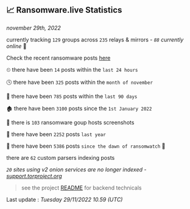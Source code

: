 
## 📈 Ransomware.live Statistics
_november 29th, 2022_

currently tracking `129` groups across `235` relays & mirrors - _`88` currently online_ 📡

Check the recent ransomware posts [here](https://www.ransomware.live/#/recentposts)


⏲ there have been `14` posts within the `last 24 hours`

🕓 there have been `325` posts within the `month of november`

📅 there have been `785` posts within the `last 90 days`

🏚 there have been `3100` posts since the `1st January 2022`

📸 there is `103` ransomware goup hosts screenshots

🚀 there have been `2252` posts `last year`

🦕 there have been `5386` posts `since the dawn of ransomwatch` 🐣

there are `62` custom parsers indexing posts

_`20` sites using v2 onion services are no longer indexed - [support.torproject.org](https://support.torproject.org/onionservices/v2-deprecation/)_

> see the project [README](https://github.com/jmousqueton/ransomwatch#readme) for backend technicals



Last update : _Tuesday 29/11/2022 10.59 (UTC)_

